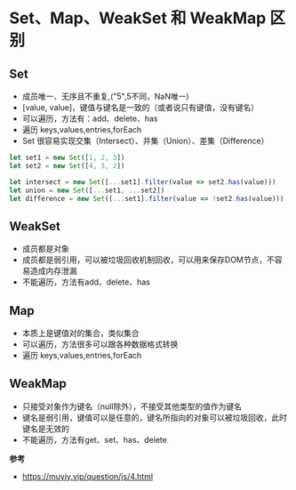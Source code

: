 <!--
 * @Description: In User Settings Edit
 * @Author: your name
 * @Date: 2019-09-18 11:39:40
 * @LastEditTime: 2019-09-18 11:45:53
 * @LastEditors: Please set LastEditors
 -->
# Set、Map、WeakSet 和 WeakMap 区别

## Set
- 成员唯一、无序且不重复,("5",5不同，NaN唯一)
- [value, value]，键值与键名是一致的（或者说只有键值，没有键名）
- 可以遍历，方法有：add、delete、has
- 遍历 keys,values,entries,forEach
- Set 很容易实现交集（Intersect）、并集（Union）、差集（Difference）
```javascript
let set1 = new Set([1, 2, 3])
let set2 = new Set([4, 3, 2])

let intersect = new Set([...set1].filter(value => set2.has(value)))
let union = new Set([...set1, ...set2])
let difference = new Set([...set1].filter(value => !set2.has(value)))
```
## WeakSet
- 成员都是对象
- 成员都是弱引用，可以被垃圾回收机制回收，可以用来保存DOM节点，不容易造成内存泄漏
- 不能遍历，方法有add、delete、has
## Map
- 本质上是键值对的集合，类似集合
- 可以遍历，方法很多可以跟各种数据格式转换
- 遍历 keys,values,entries,forEach
## WeakMap
- 只接受对象作为键名（null除外），不接受其他类型的值作为键名
- 键名是弱引用，键值可以是任意的，键名所指向的对象可以被垃圾回收，此时键名是无效的
- 不能遍历，方法有get、set、has、delete

**参考**
- <https://muyiy.vip/question/js/4.html>
